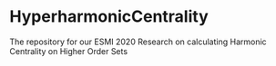 # HyperharmonicCentrality
 The repository for our ESMI 2020 Research on calculating Harmonic Centrality on Higher Order Sets
